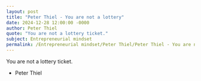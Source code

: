 ```yaml
---
layout: post
title: "Peter Thiel - You are not a lottery"
date: 2024-12-28 12:00:00 -0000
author: Peter Thiel
quote: "You are not a lottery ticket."
subject: Entrepreneurial mindset
permalink: /Entrepreneurial mindset/Peter Thiel/Peter Thiel - You are not a lottery
---
```


You are not a lottery ticket.

- Peter Thiel
